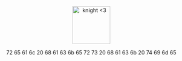 <div align="center">
  <img width="100" src="https://rvizx.github.io/knight.gif" alt="knight <3"> </br>
  <p>72 65 61 6c 20 68 61 63 6b 65 72 73 20 68 61 63 6b 20 74 69 6d 65</p>
</div>
